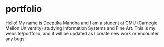 # portfolio
Hello! My name is Deeptika Mandha and I am a student at CMU (Carnegie Mellon University) studying Information Systems and Fine Art. This is my website/portfolio, and it will be updated as I create new work or encounter any bugs!
